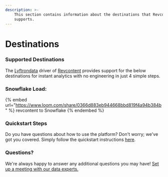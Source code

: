 ```yaml
---
description: >-
    This section contains information about the destinations that Revcontent
    supports.
---
```


# Destinations

### Supported Destinations

The [Lyftrondata](https://www.lyftrondata.com/) driver of [Revcontent](None) provides support for the below destinations for instant analytics with no engineering in just 4 simple steps.

### Snowflake Load:

{% embed url="https://www.loom.com/share/0366d883eb944668bbd819f4a94b384b" %}
revcontent to Snowflake
{% endembed %}

### Quickstart Steps

Do you have questions about how to use the platform? Don't worry; we've got you covered. Simply follow the quickstart instructions [here](../../../quickstart-steps.md).

### Questions? <a href="#questions" id="questions"></a>

We're always happy to answer any additional questions you may have! [Set up a meeting with our data experts.](https://www.lyftrondata.com/book-a-meeting/)
